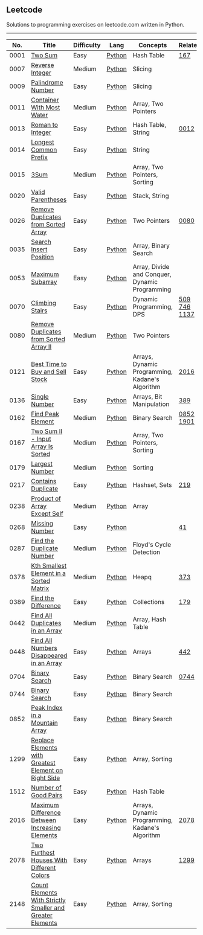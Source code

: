 <h2>Leetcode</h2>
Solutions to programming exercises on leetcode.com written in Python. 

---

| No. | Title | Difficulty | Lang | Concepts | Related |
| --- | --- | --- | --- | --- |--- |
| 0001 | [Two Sum](https://leetcode.com/problems/two-sum) | Easy | [Python](https://github.com/ARS-Technica/Leetcode/tree/main/Python/0001%20Two%20Sum) | Hash Table | [167](https://leetcode.com/problems/two-sum-ii-input-array-is-sorted/) |
| 0007 | [Reverse Integer](https://leetcode.com/problems/reverse-integer) | Medium | [Python](https://github.com/ARS-Technica/Leetcode/tree/main/Python/0007%20Reverse%20Integer) | Slicing |  |
| 0009 | [Palindrome Number](https://leetcode.com/problems/palindrome-number) | Easy | [Python](https://github.com/ARS-Technica/Leetcode/tree/main/Python/0009%20Palindrome%20Number) | Slicing | | |
| 0011 | [Container With Most Water](https://leetcode.com/problems/container-with-most-water/) | Medium | [Python](https://github.com/ARS-Technica/Leetcode-Python-Solutions/tree/main/Python/0011%20Container%20With%20Most%20Water) | Array, Two Pointers | | [42](https://leetcode.com/problems/trapping-rain-water/) |
| 0013 | [Roman to Integer](https://leetcode.com/problems/roman-to-integer) | Easy | [Python](https://github.com/ARS-Technica/Leetcode/tree/main/Python/0013%20Roman%20to%20Integer) | Hash Table, String | [0012](https://leetcode.com/problems/integer-to-roman) | |
| 0014 | [Longest Common Prefix](https://leetcode.com/problems/longest-common-prefix) | Easy | [Python](https://github.com/ARS-Technica/Leetcode/tree/main/Python/0014%20Longest%20Common%20Prefix) | String| | |
| 0015 | [3Sum](https://leetcode.com/problems/3sum/) | Medium | [Python](https://github.com/ARS-Technica/Leetcode-Python-Solutions/tree/main/Python/0015%203Sum) | Array, Two Pointers, Sorting | | |
| 0020 | [Valid Parentheses](https://leetcode.com/problems/valid-parentheses) | Easy | [Python](https://github.com/ARS-Technica/Leetcode/tree/main/Python/0020%20Valid%20Parentheses) | Stack, String | | | 
| 0026 | [Remove Duplicates from Sorted Array](https://leetcode.com/problems/remove-duplicates-from-sorted-array) | Easy | [Python](https://github.com/ARS-Technica/Leetcode/tree/main/Python/287%20Find%20the%20Duplicate%20Number) | Two Pointers | [0080](https://leetcode.com/problems/remove-duplicates-from-sorted-array-ii/)
| 0035 | [Search Insert Position](https://leetcode.com/problems/search-insert-position/) | Easy | [Python](https://github.com/ARS-Technica/Leetcode-Python-Solutions/tree/main/Python) | Array, Binary Search | |
| 0053 | [Maximum Subarray](https://leetcode.com/problems/maximum-subarray/) | Easy | [Python](https://github.com/ARS-Technica/Leetcode-Python-Solutions/tree/main/Python/0053%20Maximum%20Subarray) | Array, Divide and Conquer, Dynamic Programming | 
| 0070 | [Climbing Stairs](https://leetcode.com/problems/climbing-stairs/) | Easy | [Python](https://github.com/ARS-Technica/Leetcode-Python-Solutions/tree/main/Python/0070%20Climbing%20Stairs) | Dynamic Programming, DPS | [509](https://leetcode.com/problems/fibonacci-number/) [746](https://leetcode.com/problems/min-cost-climbing-stairs/) [1137](https://leetcode.com/problems/n-th-tribonacci-number/) |
| 0080 | [Remove Duplicates from Sorted Array II](https://leetcode.com/problems/remove-duplicates-from-sorted-array-ii) | Medium | [Python](https://github.com/ARS-Technica/Leetcode/tree/main/Python/0080%20Remove%20Duplicates%20from%20Sorted%20Array%20II) | Two Pointers | |
| 0121 | [Best Time to Buy and Sell Stock](https://leetcode.com/problems/best-time-to-buy-and-sell-stock/) | Easy | [Python](https://github.com/ARS-Technica/Leetcode-Python-Solutions/tree/main/Python/0121%20Best%20Time%20to%20Buy%20and%20Sell%20Stock) | Arrays, Dynamic Programming, Kadane's Algorithm | [2016](https://leetcode.com/problems/maximum-difference-between-increasing-elements/) |
| 0136 | [Single Number](https://leetcode.com/problems/single-number/) | Easy | [Python](https://github.com/ARS-Technica/Leetcode-Python-Solutions/tree/main/Python/0136%20Single%20Number) | Arrays, Bit Manipulation | [389](https://leetcode.com/problems/find-the-difference/) |
| 0162 | [Find Peak Element](https://leetcode.com/problems/find-peak-element) | Medium | [Python](https://github.com/ARS-Technica/Leetcode/tree/main/Python/0162%20Find%20Peak%20Element) | Binary Search | [0852](https://leetcode.com/problems/peak-index-in-a-mountain-array/) [1901](https://leetcode.com/problems/find-a-peak-element-ii/) |
| 0167 | [Two Sum II - Input Array Is Sorted](https://leetcode.com/problems/two-sum-ii-input-array-is-sorted/) | Medium | [Python](https://github.com/ARS-Technica/Leetcode-Python-Solutions/tree/main/Python/0015%203Sum) | Array, Two Pointers, Sorting | |
| 0179 | [Largest Number](https://leetcode.com/problems/largest-number/) | Medium | [Python](https://github.com/ARS-Technica/Leetcode-Python-Solutions/tree/main/Python/0179%20Largest%20Number) | Sorting | |
| 0217 | [Contains Duplicate](https://leetcode.com/problems/contains-duplicate/) | Easy | [Python](https://github.com/ARS-Technica/Leetcode-Python-Solutions/tree/main/Python/0217%20Contains%20Duplicate) | Hashset, Sets | [219](https://leetcode.com/problems/contains-duplicate-ii/) |
| 0238 | [Product of Array Except Self](https://leetcode.com/problems/product-of-array-except-self/) | Medium | [Python](https://github.com/ARS-Technica/Leetcode-Python-Solutions/tree/main/Python/0238%20Product%20of%20Array%20Except%20Self) | Array | |
| 0268 | [Missing Number](https://leetcode.com/problems/missing-number/) | Easy | [Python](https://github.com/ARS-Technica/Leetcode-Python-Solutions/tree/main/Python/0268%20Missing%20Number) | | [41](https://leetcode.com/problems/first-missing-positive/) |
| 0287 | [Find the Duplicate Number](https://leetcode.com/problems/find-the-duplicate-number/) | Medium | [Python](https://github.com/ARS-Technica/Leetcode/tree/main/Python/287%20Find%20the%20Duplicate%20Number) | Floyd's Cycle Detection | |
| 0378 | [Kth Smallest Element in a Sorted Matrix](https://leetcode.com/problems/kth-smallest-element-in-a-sorted-matrix/) | Medium | [Python](https://github.com/ARS-Technica/Leetcode-Python-Solutions/tree/main/Python/0378%20Kth%20Smallest%20Element%20in%20a%20Sorted%20Matrix) | Heapq | [373](https://leetcode.com/problems/find-k-pairs-with-smallest-sums/) |
| 0389 | [Find the Difference](https://leetcode.com/problems/find-the-difference/) | Easy | [Python](https://github.com/ARS-Technica/Leetcode/tree/main/Python/287%20Find%20the%20Duplicate%20Number) | Collections | [179](https://leetcode.com/problems/largest-number/) |
| 0442 | [Find All Duplicates in an Array](https://leetcode.com/problems/find-all-duplicates-in-an-array/) | Medium | [Python](https://github.com/ARS-Technica/Leetcode-Python-Solutions/tree/main/Python/0442%20Find%20All%20Duplicates%20in%20an%20Array) | Array, Hash Table | |
| 0448 | [Find All Numbers Disappeared in an Array](https://leetcode.com/problems/find-all-numbers-disappeared-in-an-array/) | Easy | [Python](https://github.com/ARS-Technica/Leetcode-Python-Solutions/tree/main/Python/0448%20Find%20All%20Numbers%20Disappeared%20in%20an%20Array) | Arrays | [442](https://leetcode.com/problems/find-all-duplicates-in-an-array/) |
| 0704 | [Binary Search](https://leetcode.com/problems/binary-search/) | Easy | [Python](https://github.com/ARS-Technica/Leetcode-Python-Solutions/tree/main/Python/0704%20Binary%20Search) | Binary Search | [0744](https://leetcode.com/problems/find-smallest-letter-greater-than-target) |
| 0744 | [Binary Search](https://leetcode.com/problems/find-smallest-letter-greater-than-target) | Easy | [Python](https://github.com/ARS-Technica/Leetcode-Python-Solutions/tree/main/Python/0744%20Find%20Smallest%20Letter%20Greater%20Than%20Target) | Binary Search | |
| 0852 | [Peak Index in a Mountain Array](https://leetcode.com/problems/peak-index-in-a-mountain-array/) | Easy | [Python](https://github.com/ARS-Technica/Leetcode-Python-Solutions/tree/main/Python/0852%20Peak%20Index%20in%20a%20Mountain%20Array) | Binary Search | |
| 1299 | [Replace Elements with Greatest Element on Right Side](https://leetcode.com/problems/replace-elements-with-greatest-element-on-right-side/) | Easy | [Python](https://github.com/ARS-Technica/Leetcode-Python-Solutions/tree/main/Python/1299%20Replace%20Elements%20with%20Greatest%20Element%20on%20Right%20Side) | Array, Sorting | |
| 1512 | [Number of Good Pairs](https://leetcode.com/problems/number-of-good-pairs/) | Easy | [Python](https://github.com/ARS-Technica/Leetcode/tree/main/Python/1512%20Number%20of%20Good%20Pairs) | Hash Table | |
| 2016 | [Maximum Difference Between Increasing Elements](https://leetcode.com/problems/maximum-difference-between-increasing-elements/) | Easy | [Python](https://github.com/ARS-Technica/Leetcode-Python-Solutions/tree/main/Python/2016%20Maximum%20Difference%20Between%20Increasing%20Elements) |  Arrays, Dynamic Programming, Kadane's Algorithm  | [2078](https://leetcode.com/problems/two-furthest-houses-with-different-colors/) |
| 2078 | [Two Furthest Houses With Different Colors](https://leetcode.com/problems/two-furthest-houses-with-different-colors/) | Easy | [Python](https://github.com/ARS-Technica/Leetcode-Python-Solutions/tree/main/Python/2078%20Two%20Furthest%20Houses%20With%20Different%20Colors) |  Arrays  | [1299](https://leetcode.com/problems/replace-elements-with-greatest-element-on-right-side/) |
| 2148 | [Count Elements With Strictly Smaller and Greater Elements](https://leetcode.com/problems/count-elements-with-strictly-smaller-and-greater-elements/) | Easy | [Python](https://github.com/ARS-Technica/Leetcode-Python-Solutions/tree/main/Python/2148%20Count%20Elements%20With%20Strictly%20Smaller%20and%20Greater%20Elements) | Array, Sorting | |
